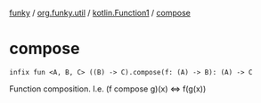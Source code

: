 [funky](../../index.md) / [org.funky.util](../index.md) / [kotlin.Function1](index.md) / [compose](.)

# compose

`infix fun <A, B, C> ((B) -> C).compose(f: (A) -> B): (A) -> C`

Function composition. I.e. (f compose g)(x) &lt;=&gt; f(g(x))

